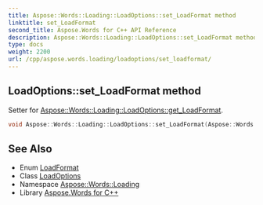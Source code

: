 ```yaml
---
title: Aspose::Words::Loading::LoadOptions::set_LoadFormat method
linktitle: set_LoadFormat
second_title: Aspose.Words for C++ API Reference
description: Aspose::Words::Loading::LoadOptions::set_LoadFormat method. Setter for Aspose::Words::Loading::LoadOptions::get_LoadFormat in C++.
type: docs
weight: 2200
url: /cpp/aspose.words.loading/loadoptions/set_loadformat/
---
```

## LoadOptions::set_LoadFormat method


Setter for [Aspose::Words::Loading::LoadOptions::get_LoadFormat](../get_loadformat/).

```cpp
void Aspose::Words::Loading::LoadOptions::set_LoadFormat(Aspose::Words::LoadFormat value)
```

## See Also

* Enum [LoadFormat](../../../aspose.words/loadformat/)
* Class [LoadOptions](../)
* Namespace [Aspose::Words::Loading](../../)
* Library [Aspose.Words for C++](../../../)
